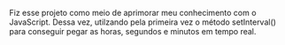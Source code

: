 Fiz esse projeto como meio de aprimorar meu conhecimento com o JavaScript.
Dessa vez, utilzando pela primeira vez o método setInterval() para conseguir pegar as horas, segundos e minutos em tempo real.
